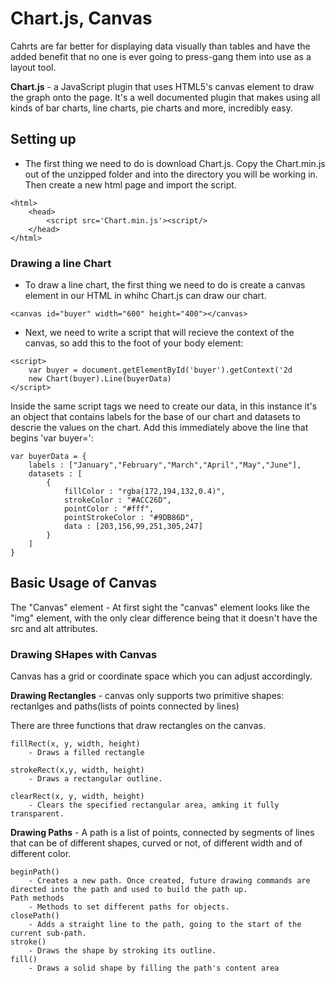 # Chart.js, Canvas

Cahrts are far better for displaying data visually than tables and have the added benefit that no one is ever going to press-gang them into use as a layout tool.

**Chart.js** - a JavaScript plugin that uses HTML5's canvas element to draw the graph onto the page. It's a well documented plugin that makes using all kinds of bar charts, line charts, pie charts and more, incredibly easy.

## Setting up
- The first thing we need to do is download Chart.js. Copy the Chart.min.js out of the unzipped folder and into the directory you will be working in. Then create a new html page and import the script.
```
<html>
    <head>
        <script src='Chart.min.js'><script/>
    </head>
</html>
```

### Drawing a line Chart
- To draw a line chart, the first thing we need to do is create a canvas element in our HTML in whihc Chart.js can draw our chart.
```
<canvas id="buyer" width="600" height="400"></canvas>
```
- Next, we need to write a script that will recieve the context of the canvas, so add this to the foot of your body element:
```
<script>
    var buyer = document.getElementById('buyer').getContext('2d
    new Chart(buyer).Line(buyerData)
</script>
```
Inside the same script tags we need to create our data, in this instance it's an object that contains labels for the base of our chart and datasets to descrie the values on the chart. Add this immediately above the line that begins 'var buyer=':
```
var buyerData = {
	labels : ["January","February","March","April","May","June"],
	datasets : [
		{
			fillColor : "rgba(172,194,132,0.4)",
			strokeColor : "#ACC26D",
			pointColor : "#fff",
			pointStrokeColor : "#9DB86D",
			data : [203,156,99,251,305,247]
		}
	]
}
```

## Basic Usage of Canvas
The "Canvas" element - At first sight the "canvas" element looks like the "img" element, with the only clear difference being that it doesn't have the src and alt attributes.

### Drawing SHapes with Canvas
Canvas has a grid or coordinate space which you can adjust accordingly.

**Drawing Rectangles** - canvas only supports two primitive shapes: rectanlges and paths(lists of points connected by lines)

There are three functions that draw rectangles on the canvas.
```
fillRect(x, y, width, height)
    - Draws a filled rectangle

strokeRect(x,y, width, height)
    - Draws a rectangular outline.

clearRect(x, y, width, height)
    - Clears the specified rectangular area, amking it fully transparent.
```

**Drawing Paths** - A path is a list of points, connected by segments of lines that can be of different shapes, curved or not, of different width and of different color. 
```
beginPath()
    - Creates a new path. Once created, future drawing commands are directed into the path and used to build the path up.
Path methods
    - Methods to set different paths for objects.
closePath()
    - Adds a straight line to the path, going to the start of the current sub-path.
stroke()
    - Draws the shape by stroking its outline.
fill()
    - Draws a solid shape by filling the path's content area
```

